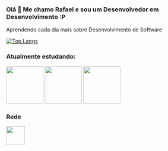 ### Olá 👋 Me chamo Rafael e sou um Desenvolvedor em Desenvolvimento :P

Aprendendo cada dia mais sobre Desenvolvimento de Software

[![Top Langs](https://github-readme-stats.vercel.app/api/top-langs/?username=rafaDRF&layout=compact&hide=assembly)](https://github.com/anuraghazra/github-readme-stats)

### Atualmente estudando:

<div>
  <img src="https://cdn.jsdelivr.net/gh/devicons/devicon/icons/python/python-original-wordmark.svg" width = 100px/>
  <img src="https://cdn.jsdelivr.net/gh/devicons/devicon/icons/django/django-original.svg"  width = 100px/> 
  <img src="https://cdn.jsdelivr.net/gh/devicons/devicon/icons/postgresql/postgresql-plain-wordmark.svg" width = 100px/>
<div/>

### Rede
<div>
  <a href="https://www.linkedin.com/in/rafael-dutra-71744a21a/" ><img src="https://cdn.jsdelivr.net/gh/devicons/devicon/icons/linkedin/linkedin-original.svg" width = 50px /><a/> 
<div/>

